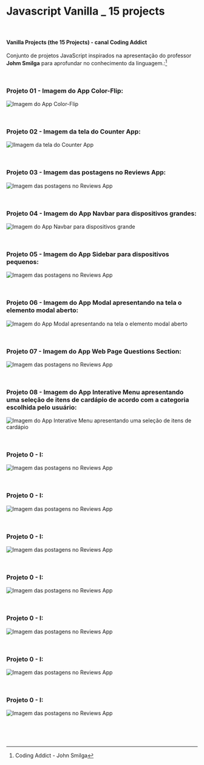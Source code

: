 # Javascript Vanilla _ 15 projects  

<br />


#### Vanilla Projects (the 15 Projects) -  canal Coding Addict

Conjunto de projetos JavaScript inspirados na apresentação do professor **Johm Smilga** para aprofundar no conhecimento da linguagem.:[^1]


<br />

### Projeto 01 - Imagem do App Color-Flip:

![Imagem do App Color-Flip](/public/images/javascript-vanilla-color-fliper-01.png)

<br />


### Projeto 02 - Imagem da tela do Counter App:

![IImagem da tela do Counter App](/public/images/javascript-vanilla-counter-01.png)

<br />

### Projeto 03 - Imagem das postagens no Reviews App:

![Imagem das postagens no Reviews App](/public/images/javascript-vanilla-reviews-01.png)


<br />  


### Projeto 04 - Imagem do App Navbar para dispositivos grandes:

![Imagem do App Navbar para dispositivos grande](/public/images/javascript-vanilla-navbar-03.png)

<br />  


### Projeto 05 - Imagem do App Sidebar para dispositivos pequenos:

![Imagem das postagens no Reviews App](/public/images/javascript-vanilla-sidebar-01.png)

<br />  


### Projeto 06 - Imagem do App Modal apresentando na tela o elemento modal aberto:

![Imagem do App Modal apresentando na tela o elemento modal aberto](/public/images/javascript-vanilla-modal-02.png)

<br />  


### Projeto 07 - Imagem do App Web Page Questions Section:

![Imagem das postagens no Reviews App](/public/images/javascript-vanilla-questions-section-01.png)

<br />  


### Projeto 08 - Imagem do App Interative Menu apresentando uma seleção de itens de cardápio de acordo com a categoria escolhida pelo usuário:

![Imagem do App Interative Menu apresentando uma seleção de itens de cardápio](/public/images/javascript-vanilla-interative-menu-01.png)

<br />  


### Projeto 0 - I:

![Imagem das postagens no Reviews App](/public/images/)

<br />  


### Projeto 0 - I:

![Imagem das postagens no Reviews App](/public/images/)

<br />  


### Projeto 0 - I:

![Imagem das postagens no Reviews App](/public/images/)

<br />  


### Projeto 0 - I:

![Imagem das postagens no Reviews App](/public/images/)

<br />  


### Projeto 0 - I:

![Imagem das postagens no Reviews App](/public/images/)

<br />  


### Projeto 0 - I:

![Imagem das postagens no Reviews App](/public/images/)

<br />  


### Projeto 0 - I:

![Imagem das postagens no Reviews App](/public/images/)

<br />


<br />
<br />

[^1]:Coding Addict - John Smilga 

